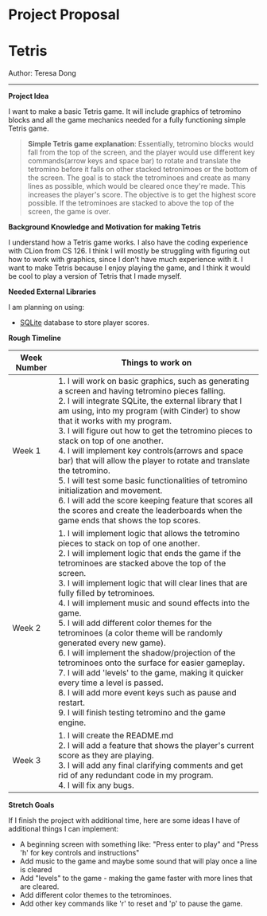 # Project Proposal
# Tetris

Author: Teresa Dong

---

**Project Idea**

I want to make a basic Tetris game. It will include graphics of tetromino blocks and all the game mechanics needed for a
 fully functioning simple Tetris game.
> **Simple Tetris game explanation**: Essentially, tetromino blocks would fall from the top of the screen, and the 
>player would use different key commands(arrow keys and space bar) to rotate and translate the tetromino before it falls on other stacked 
>tetronimoes or the bottom of the screen. The goal is to stack the tetrominoes and create as many lines as possible, 
>which would be cleared once they're made. This increases the player's score. The objective is to get the highest score
>possible. If the tetrominoes are stacked to above the top of the screen, the game is over.

**Background Knowledge and Motivation for making Tetris**

I understand how a Tetris game works. I also have the coding experience with CLion from CS 126. I think I will mostly be struggling with figuring out how to work with graphics, since I don't have much experience with it.
I want to make Tetris because I enjoy playing the game, and I think it would be cool to play a version of Tetris that I made myself.

**Needed External Libraries**

I am planning on using:
 * [SQLite](https://www.sqlite.org/index.html) database to store player scores.
  
**Rough Timeline**

Week Number | Things to work on
------------ | -------------
Week 1 | 1. I will work on basic graphics, such as generating a screen and having tetromino pieces falling. <br> 2. I will integrate SQLite, the external library that I am using, into my program (with Cinder) to show that it works with my program. <br> 3. I will figure out how to get the tetromino pieces to stack on top of one another. <br> 4. I will implement key controls(arrows and space bar) that will allow the player to rotate and translate the tetromino. <br> 5. I will test some basic functionalities of tetromino initialization and movement. <br> 6. I will add the score keeping feature that scores all the scores and create the leaderboards when the game ends that shows the top scores.
Week 2| 1. I will implement logic that allows the tetromino pieces to stack on top of one another. <br> 2. I will implement logic that ends the game if the tetrominoes are stacked above the top of the screen. <br> 3. I will implement logic that will clear lines that are fully filled by tetrominoes. <br> 4. I will implement music and sound effects into the game. <br> 5. I will add different color themes for the tetrominoes (a color theme will be randomly generated every new game). <br> 6. I will implement the shadow/projection of the tetrominoes onto the surface for easier gameplay. <br> 7. I will add 'levels' to the game, making it quicker every time a level is passed. <br> 8. I will add more event keys such as pause and restart. <br> 9. I will finish testing tetromino and the game engine.
Week 3| 1. I will create the README.md <br> 2. I will add a feature that shows the player's current score as they are playing. <br> 3. I will add any final clarifying comments and get rid of any redundant code in my program. <br> 4. I will fix any bugs.

**Stretch Goals**

If I finish the project with additional time, here are some ideas I have of additional things I can implement:
  * A beginning screen with something like: "Press enter to play" and "Press 'h' for key controls and instructions"
  * Add music to the game and maybe some sound that will play once a line is cleared
  * Add "levels" to the game - making the game faster with more lines that are cleared.
  * Add different color themes to the tetrominoes.
  * Add other key commands like 'r' to reset and 'p' to pause the game.
